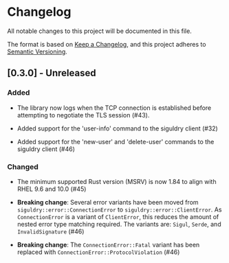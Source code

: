 # Changelog

All notable changes to this project will be documented in this file.

The format is based on [Keep a Changelog](https://keepachangelog.com/en/1.1.0/),
and this project adheres to [Semantic Versioning](https://semver.org/spec/v2.0.0.html).

## [0.3.0] - Unreleased

### Added

- The library now logs when the TCP connection is established before attempting
  to negotiate the TLS session (#43).

- Added support for the 'user-info' command to the siguldry client (#32)

- Added support for the 'new-user' and 'delete-user' commands to the siguldry client (#46)

### Changed

- The minimum supported Rust version (MSRV) is now 1.84 to align with RHEL 9.6 and 10.0 (#45)

- **Breaking change**: Several error variants have been moved from `siguldry::error::ConnectionError`
  to `siguldry::error::ClientError`. As `ConnectionError` is a variant of `ClientError`, this reduces
  the amount of nested error type matching required. The variants are: `Sigul`, `Serde`, and `InvalidSignature` (#46)

- **Breaking change**: The `ConnectionError::Fatal` variant has been replaced with `ConnectionError::ProtocolViolation` (#46)
